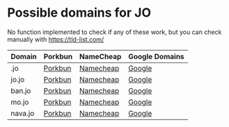 # Possible domains for JO

No function implemented to check if any of these work, but you can check manually with https://tld-list.com/

| Domain | Porkbun | NameCheap | Google Domains |
|---|---|---|---|
| .jo | [Porkbun](https://porkbun.com/checkout/search?prb=e814663da1&tlds=&idnLanguage=&search=search&q=.jo) | [Namecheap](https://www.namecheap.com/domains/registration/results/?domain=.jo) | [Google](https://domains.google.com/registrar/search?searchTerm=.jo) |
| jo.jo | [Porkbun](https://porkbun.com/checkout/search?prb=e814663da1&tlds=&idnLanguage=&search=search&q=jo.jo) | [Namecheap](https://www.namecheap.com/domains/registration/results/?domain=jo.jo) | [Google](https://domains.google.com/registrar/search?searchTerm=jo.jo) |
| ban.jo | [Porkbun](https://porkbun.com/checkout/search?prb=e814663da1&tlds=&idnLanguage=&search=search&q=ban.jo) | [Namecheap](https://www.namecheap.com/domains/registration/results/?domain=ban.jo) | [Google](https://domains.google.com/registrar/search?searchTerm=ban.jo) |
| mo.jo | [Porkbun](https://porkbun.com/checkout/search?prb=e814663da1&tlds=&idnLanguage=&search=search&q=mo.jo) | [Namecheap](https://www.namecheap.com/domains/registration/results/?domain=mo.jo) | [Google](https://domains.google.com/registrar/search?searchTerm=mo.jo) |
| nava.jo | [Porkbun](https://porkbun.com/checkout/search?prb=e814663da1&tlds=&idnLanguage=&search=search&q=nava.jo) | [Namecheap](https://www.namecheap.com/domains/registration/results/?domain=nava.jo) | [Google](https://domains.google.com/registrar/search?searchTerm=nava.jo) |
